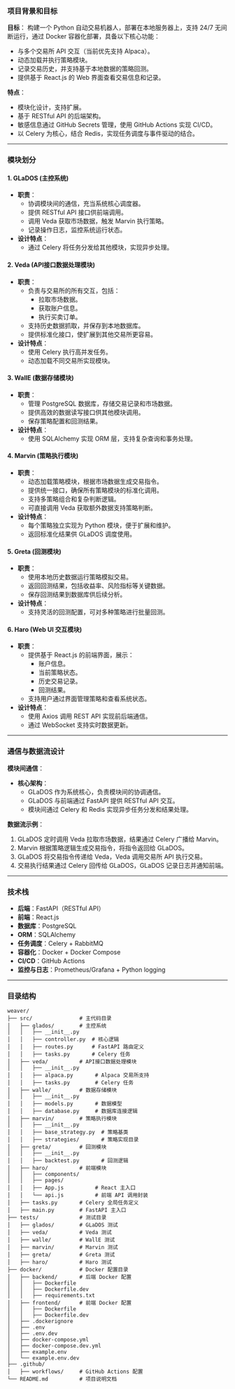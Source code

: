 ### 项目背景和目标

**目标**：
构建一个 Python 自动交易机器人，部署在本地服务器上，支持 24/7 无间断运行，通过 Docker 容器化部署，具备以下核心功能：

- 与多个交易所 API 交互（当前优先支持 Alpaca）。
- 动态加载并执行策略模块。
- 记录交易历史，并支持基于本地数据的策略回测。
- 提供基于 React.js 的 Web 界面查看交易信息和记录。

**特点**：

- 模块化设计，支持扩展。
- 基于 RESTful API 的后端架构。
- 敏感信息通过 GitHub Secrets 管理，使用 GitHub Actions 实现 CI/CD。
- 以 Celery 为核心，结合 Redis，实现任务调度与事件驱动的结合。

---

### 模块划分

#### **1. GLaDOS (主控系统)**

- **职责**：
  - 协调模块间的通信，充当系统核心调度器。
  - 提供 RESTful API 接口供前端调用。
  - 调用 Veda 获取市场数据，触发 Marvin 执行策略。
  - 记录操作日志，监控系统运行状态。
- **设计特点**：
  - 通过 Celery 将任务分发给其他模块，实现异步处理。

#### **2. Veda (API接口数据处理模块)**

- **职责**：
  - 负责与交易所的所有交互，包括：
    - 拉取市场数据。
    - 获取账户信息。
    - 执行买卖订单。
  - 支持历史数据抓取，并保存到本地数据库。
  - 提供标准化接口，使扩展到其他交易所更容易。
- **设计特点**：
  - 使用 Celery 执行高并发任务。
  - 动态加载不同交易所实现模块。

#### **3. WallE (数据存储模块)**

- **职责**：
  - 管理 PostgreSQL 数据库，存储交易记录和市场数据。
  - 提供高效的数据读写接口供其他模块调用。
  - 保存策略配置和回测结果。
- **设计特点**：
  - 使用 SQLAlchemy 实现 ORM 层，支持复杂查询和事务处理。

#### **4. Marvin (策略执行模块)**

- **职责**：
  - 动态加载策略模块，根据市场数据生成交易指令。
  - 提供统一接口，确保所有策略模块的标准化调用。
  - 支持多策略组合和复杂判断逻辑。
  - 可直接调用 Veda 获取额外数据支持策略判断。
- **设计特点**：
  - 每个策略独立实现为 Python 模块，便于扩展和维护。
  - 返回标准化结果供 GLaDOS 调度使用。

#### **5. Greta (回测模块)**

- **职责**：
  - 使用本地历史数据运行策略模拟交易。
  - 返回回测结果，包括收益率、风险指标等关键数据。
  - 保存回测结果到数据库供后续分析。
- **设计特点**：
  - 支持灵活的回测配置，可对多种策略进行批量回测。

#### **6. Haro (Web UI 交互模块)**

- **职责**：
  - 提供基于 React.js 的前端界面，展示：
    - 账户信息。
    - 当前策略状态。
    - 历史交易记录。
    - 回测结果。
  - 支持用户通过界面管理策略和查看系统状态。
- **设计特点**：
  - 使用 Axios 调用 REST API 实现前后端通信。
  - 通过 WebSocket 支持实时数据更新。

---

### 通信与数据流设计

**模块间通信**：

- **核心架构**：
  - GLaDOS 作为系统核心，负责模块间的协调通信。
  - GLaDOS 与前端通过 FastAPI 提供 RESTful API 交互。
  - 模块间通过 Celery 和 Redis 实现异步任务分发和结果处理。

**数据流示例**：

1. GLaDOS 定时调用 Veda 拉取市场数据，结果通过 Celery 广播给 Marvin。
2. Marvin 根据策略逻辑生成交易指令，将指令返回给 GLaDOS。
3. GLaDOS 将交易指令传递给 Veda，Veda 调用交易所 API 执行交易。
4. 交易执行结果通过 Celery 回传给 GLaDOS，GLaDOS 记录日志并通知前端。

---

### 技术栈

- **后端**：FastAPI（RESTful API）
- **前端**：React.js
- **数据库**：PostgreSQL
- **ORM**：SQLAlchemy
- **任务调度**：Celery + RabbitMQ
- **容器化**：Docker + Docker Compose
- **CI/CD**：GitHub Actions
- **监控与日志**：Prometheus/Grafana + Python logging

---

### 目录结构

```plaintext
weaver/
├── src/               # 主代码目录
│   ├── glados/        # 主控系统
│   │   ├── __init__.py
│   │   ├── controller.py  # 核心逻辑
│   │   ├── routes.py      # FastAPI 路由定义
│   │   ├── tasks.py       # Celery 任务
│   ├── veda/          # API接口数据处理模块
│   │   ├── __init__.py
│   │   ├── alpaca.py       # Alpaca 交易所支持
│   │   ├── tasks.py        # Celery 任务
│   ├── walle/         # 数据存储模块
│   │   ├── __init__.py
│   │   ├── models.py       # 数据模型
│   │   ├── database.py     # 数据库连接逻辑
│   ├── marvin/        # 策略执行模块
│   │   ├── __init__.py
│   │   ├── base_strategy.py  # 策略基类
│   │   ├── strategies/       # 策略实现目录
│   ├── greta/         # 回测模块
│   │   ├── __init__.py
│   │   ├── backtest.py       # 回测逻辑
│   ├── haro/          # 前端模块
│   │   ├── components/
│   │   ├── pages/
│   │   ├── App.js          # React 主入口
│   │   └── api.js          # 前端 API 调用封装
│   ├── tasks.py       # Celery 全局任务定义
│   ├── main.py        # FastAPI 主入口
├── tests/             # 测试目录
│   ├── glados/        # GLaDOS 测试
│   ├── veda/          # Veda 测试
│   ├── walle/         # WallE 测试
│   ├── marvin/        # Marvin 测试
│   ├── greta/         # Greta 测试
│   ├── haro/          # Haro 测试
├── docker/            # Docker 配置目录
│   ├── backend/       # 后端 Docker 配置
│   │   ├── Dockerfile
│   │   ├── Dockerfile.dev
│   │   ├── requirements.txt
│   ├── frontend/      # 前端 Docker 配置
│   │   ├── Dockerfile
│   │   ├── Dockerfile.dev
│   ├── .dockerignore
│   ├── .env
│   ├── .env.dev
│   ├── docker-compose.yml
│   ├── docker-compose.dev.yml
│   ├── example.env
│   └── example.env.dev
├── .github/
│   ├── workflows/     # GitHub Actions 配置
└── README.md          # 项目说明文档
```

